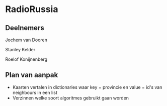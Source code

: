 # RadioRussia

## Deelnemers
Jochem van Dooren

Stanley Kelder

Roelof Konijnenberg

## Plan van aanpak

- Kaarten vertalen in dictionaries waar key = provincie en value = id's van neighbours in een list
- Verzinnen welke soort algoritmes gebruikt gaan worden

